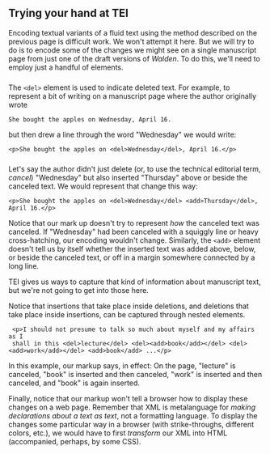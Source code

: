 
## Trying your hand at TEI

Encoding textual variants of a fluid text using the method described on the previous page is difficult work. We won't attempt it here. But we will try to do is to encode some of the changes we might see on a single manuscript page from just one of the draft versions of *Walden*. To do this, we'll need to employ just a handful of elements.

### <del>

The `<del>` element is used to indicate deleted text. For example, to represent a bit of writing on a manuscript page where the author originally wrote

`She bought the apples on Wednesday, April 16.`

but then drew a line through the word "Wednesday" we would write:

```
<p>She bought the apples on <del>Wednesday</del>, April 16.</p>
```
### <add>

Let's say the author didn't just delete (or, to use the technical editorial term, *cancel*) "Wednesday" but also inserted "Thursday" above or beside the canceled text. We would represent that change this way:

```
<p>She bought the apples on <del>Wednesday</del> <add>Thursday</del>, April 16.</p>
```
Notice that our mark up doesn't try to represent *how* the canceled text was canceled. If "Wednesday" had been canceled with a squiggly line or heavy cross-hatching, our encoding wouldn't change. Similarly, the `<add>` element doesn't tell us by itself whether the inserted text was added above, below, or beside the canceled text, or off in a margin somewhere connected by a long line.

TEI gives us ways to capture that kind of information about manuscript text, but we're not going to get into those here.

Notice that insertions that take place inside deletions, and deletions that take place inside insertions, can be captured through nested elements.

```
 <p>I should not presume to talk so much about myself and my affairs as I
 shall in this <del>lecture</del> <del><add>book</add></del> <del><add>work</add></del> <add>book</add> ...</p>
```

In this example, our markup says, in effect: On the page, "lecture" is canceled, "book" is inserted and then canceled, "work" is inserted and then canceled, and "book" is again inserted.

Finally, notice that our markup won't tell a browser how to display these changes on a web page. Remember that XML is metalanguage for *making declarations about a text as text*, not a formatting language. To display the changes some particular way in a browser (with strike-throughs, different colors, etc.), we would have to first *transform* our XML into HTML (accompanied, perhaps, by some CSS). 